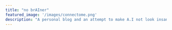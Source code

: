 ```yaml
---
title: "no brAIner"
featured_image: '/images/connectome.png'
description: "A personal blog and an attempt to make A.I not look insanely complicated"
---
```

